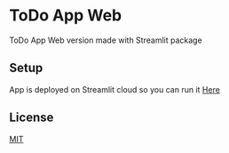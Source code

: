 # ToDo App Web

ToDo App Web version made with Streamlit package

## Setup

App is deployed on Streamlit cloud so you can run it [Here](https://troleydev-todo-app-web-web-nngik0.streamlit.app/)

## License
[MIT](https://opensource.org/license/mit)
